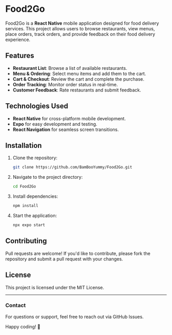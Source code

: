 # Food2Go

Food2Go is a **React Native** mobile application designed for food delivery services. This project allows users to browse restaurants, view menus, place orders, track orders, and provide feedback on their food delivery experience.

## Features
- **Restaurant List**: Browse a list of available restaurants.
- **Menu & Ordering**: Select menu items and add them to the cart.
- **Cart & Checkout**: Review the cart and complete the purchase.
- **Order Tracking**: Monitor order status in real-time.
- **Customer Feedback**: Rate restaurants and submit feedback.

## Technologies Used
- **React Native** for cross-platform mobile development.
- **Expo** for easy development and testing.
- **React Navigation** for seamless screen transitions.

## Installation
1. Clone the repository:
   ```sh
   git clone https://github.com/BamBooYummy/Food2Go.git
   ```
2. Navigate to the project directory:
   ```sh
   cd Food2Go
   ```
3. Install dependencies:
   ```sh
   npm install
   ```
4. Start the application:
   ```sh
   npx expo start
   ```

## Contributing
Pull requests are welcome! If you'd like to contribute, please fork the repository and submit a pull request with your changes.

## License
This project is licensed under the MIT License.

---

### Contact
For questions or support, feel free to reach out via GitHub Issues.

Happy coding! 🚀
